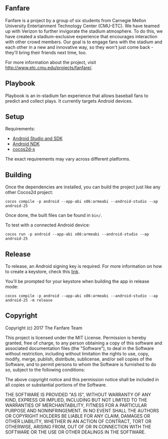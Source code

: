 Fanfare
-------

Fanfare is a project by a group of six students from Carnegie Mellon University
Entertainment Technology Center (CMU-ETC). We have teamed up with Verizon to
further invigorate the stadium atmosphere. To do this, we have created a
stadium-exclusive experience that encourages interaction with other crowd
members. Our goal is to engage fans with the stadium and each other in a new
and innovative way, so they won't just come back - they'll bring their friends
next time, too.

For more information about the project, visit http://www.etc.cmu.edu/projects/fanfare/.

Playbook
--------

Playbook is an in-stadium fan experience that allows baseball fans to predict
and collect plays. It currently targets Android devices.

Setup
-----

Requirements:

- [Android Studio and SDK](https://developer.android.com/studio/index.html)
- [Android NDK](https://developer.android.com/ndk/index.html)
- [cocos2d-x](http://www.cocos2d-x.org/)

The exact requirements may vary across different platforms.

Building
--------

Once the dependencies are installed, you can build the project just like any
other Cocos2d project:

    cocos compile -p android --app-abi x86:armeabi --android-studio --ap android-25

Once done, the built files can be found in `bin/`.

To test with a connected Android device:

    cocos run -p android --app-abi x86:armeabi --android-studio --ap android-25

Release
-------

To release, an Android signing key is required. For more information on how to
create a keystore, check this [link](https://developer.android.com/studio/publish/app-signing.html#release-mode).

You'll be prompted for your keystore when building the app in release mode:

    cocos compile -p android --app-abi x86:armeabi --android-studio --ap android-25 -m release

Copyright
---------

Copyright (c) 2017 The Fanfare Team

This project is licensed under the MIT License. Permission is hereby granted,
free of charge, to any person obtaining a copy of this software and associated
documentation files (the "Software"), to deal in the Software without
restriction, including without limitation the rights to use, copy, modify,
merge, publish, distribute, sublicense, and/or sell copies of the Software, and
to permit persons to whom the Software is furnished to do so, subject to the
following conditions: 

The above copyright notice and this permission notice shall be included in 
all copies or substantial portions of the Software. 

THE SOFTWARE IS PROVIDED "AS IS", WITHOUT WARRANTY OF ANY KIND, EXPRESS OR 
IMPLIED, INCLUDING BUT NOT LIMITED TO THE WARRANTIES OF MERCHANTABILITY, 
FITNESS FOR A PARTICULAR PURPOSE AND NONINFRINGEMENT. IN NO EVENT SHALL THE 
AUTHORS OR COPYRIGHT HOLDERS BE LIABLE FOR ANY CLAIM, DAMAGES OR OTHER 
LIABILITY, WHETHER IN AN ACTION OF CONTRACT, TORT OR OTHERWISE, ARISING FROM, 
OUT OF OR IN CONNECTION WITH THE SOFTWARE OR THE USE OR OTHER DEALINGS IN 
THE SOFTWARE. 

